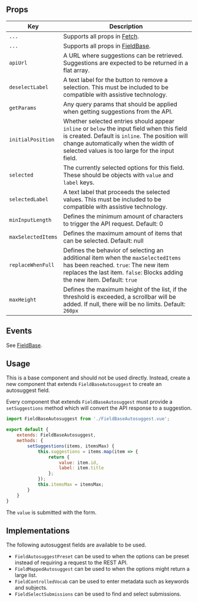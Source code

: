 ## Props

| Key | Description |
| --- | --- |
| `...` | Supports all props in [Fetch](#/pages/fetch). |
| `...` | Supports all props in [FieldBase](#/component/Form/fields/FieldBase). |
| `apiUrl` | A URL where suggestions can be retrieved. Suggestions are expected to be returned in a flat array. |
| `deselectLabel` | A text label for the button to remove a selection. This must be included to be compatible with assistive technology. |
| `getParams` | Any query params that should be applied when getting suggestions from the API. |
| `initialPosition` | Whether selected entries should appear `inline` or `below` the input field when this field is created. Default is `inline`. The position will change automatically when the width of selected values is too large for the input field. |
| `selected` | The currently selected options for this field. These should be objects with `value` and `label` keys. |
| `selectedLabel` | A text label that proceeds the selected values. This must be included to be compatible with assistive technology. |
| `minInputLength` | Defines the minimum amount of characters to trigger the API request. Default: 0 |
| `maxSelectedItems` | Defines the maximum amount of items that can be selected. Default: null |
| `replaceWhenFull` | Defines the behavior of selecting an additional item when the `maxSelectedItems` has been reached. `true`: The new item replaces the last item. `false`: Blocks adding the new item. Default: `true` |
| `maxHeight` | Defines the maximum height of the list, if the threshold is exceeded, a scrollbar will be added. If null, there will be no limits. Default: `260px` |

## Events

See [FieldBase](#/component/Form/fields/FieldBase).

## Usage

This is a base component and should not be used directly. Instead, create a new component that extends `FieldBaseAutosuggest` to create an autosuggest field.

Every component that extends `FieldBaseAutosuggest` must provide a `setSuggestions` method which will convert the API response to a suggestion.

```js
import FieldBaseAutosuggest from './FieldBaseAutosuggest.vue';

export default {
	extends: FieldBaseAutosuggest,
	methods: {
		setSuggestions(items, itemsMax) {
			this.suggestions = items.map(item => {
				return {
					value: item.id,
					label: item.title
				};
			});
			this.itemsMax = itemsMax;
		}
	}
}
```

The `value` is submitted with the form.

## Implementations

The following autosuggest fields are available to be used.

- `FieldAutosuggestPreset` can be used to when the options can be preset instead of requiring a request to the REST API.
- `FieldMappedAutosuggest` can be used to when the options might return a large list.
- `FieldControlledVocab` can be used to enter metadata such as keywords and subjects.
- `FieldSelectSubmissions` can be used to find and select submissions.